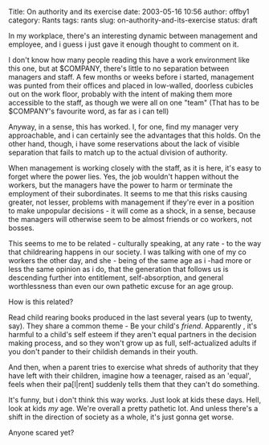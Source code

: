Title: On authority and its exercise
date: 2003-05-16 10:56
author: offby1
category: Rants
tags: rants
slug: on-authority-and-its-exercise
status: draft

In my workplace, there\'s an interesting dynamic between management and employee, and i guess i just gave it enough thought to comment on it.

I don\'t know how many people reading this have a work environment like this one, but at \$COMPANY, there\'s little to no separation between managers and staff. A few months or weeks before i started, management was punted from their offices and placed in low-walled, doorless cubicles out on the work floor, probably with the intent of making them more accessible to the staff, as though we were all on one \"team\" (That has to be \$COMPANY\'s favourite word, as far as i can tell)

Anyway, in a sense, this has worked. I, for one, find my manager very approachable, and i can certainly see the advantages that this holds. On the other hand, though, i have some reservations about the lack of visible separation that fails to match up to the actual division of authority.

When management is working closely with the staff, as it is here, it\'s easy to forget where the power lies. Yes, the job wouldn\'t happen without the workers, but the managers have the power to harm or terminate the employment of their subordinates. It seems to me that this risks causing greater, not lesser, problems with management if they\'re ever in a position to make unpopular decisions - it will come as a shock, in a sense, because the managers will otherwise seem to be almost friends or co workers, not bosses.

This seems to me to be related - culturally speaking, at any rate - to the way that childrearing happens in our society. I was talking with one of my co workers the other day, and she - being of the same age as i -had more or less the same opinion as i do, that the generation that follows us is descending further into entitlement, self-absorption, and general worthlessness than even our own pathetic excuse for an age group.

How is this related?

Read child rearing books produced in the last several years (up to twenty, say). They share a common theme - Be your child\'s *friend*. Apparently , it\'s harmful to a child\'s self esteem if they aren\'t equal partners in the decision making process, and so they won\'t grow up as full, self-actualized adults if you don\'t pander to their childish demands in their youth.

And then, when a parent tries to exercise what shreds of authority that they have left with their children, imagine how a teenager, raised as an \'equal\', feels when their pa\[l\|rent\] suddenly tells them that they can\'t do something.

It\'s funny, but i don\'t think this way works. Just look at kids these days. Hell, look at kids *my* age. We\'re overall a pretty pathetic lot. And unless there\'s a shift in the direction of society as a whole, it\'s just gonna get worse.

Anyone scared yet?
